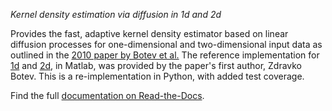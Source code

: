 ﻿*Kernel density estimation via diffusion in 1d and 2d*

Provides the fast, adaptive kernel density estimator based on linear
diffusion processes for one-dimensional and two-dimensional input data
as outlined in the [2010 paper by Botev et al.][paper] The reference
implementation for [1d] and [2d], in Matlab, was provided by the paper's
first author, Zdravko Botev. This is a re-implementation in Python,
with added test coverage.

Find the full [documentation on Read-the-Docs][docs].

[paper]: https://dx.doi.org/10.1214/10-AOS799
[1d]:    https://mathworks.com/matlabcentral/fileexchange/14034
[2d]:    https://mathworks.com/matlabcentral/fileexchange/17204
[docs]:  https://kde-diffusion.readthedocs.io
